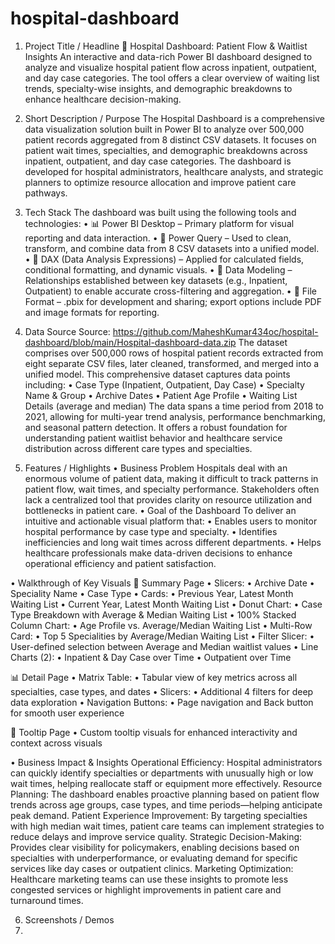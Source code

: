 # hospital-dashboard
1. Project Title / Headline
🏥 Hospital Dashboard: Patient Flow & Waitlist Insights
An interactive and data-rich Power BI dashboard designed to analyze and visualize hospital patient flow across inpatient, outpatient, and day case categories. The tool offers a clear overview of waiting list trends, specialty-wise insights, and demographic breakdowns to enhance healthcare decision-making.

2. Short Description / Purpose
The Hospital Dashboard is a comprehensive data visualization solution built in Power BI to analyze over 500,000 patient records aggregated from 8 distinct CSV datasets. It focuses on patient wait times, specialties, and demographic breakdowns across inpatient, outpatient, and day case categories. The dashboard is developed for hospital administrators, healthcare analysts, and strategic planners to optimize resource allocation and improve patient care pathways.

3. Tech Stack
The dashboard was built using the following tools and technologies:
• 📊 Power BI Desktop – Primary platform for visual reporting and data interaction.
• 📂 Power Query – Used to clean, transform, and combine data from 8 CSV datasets into a unified model.
• 🧠 DAX (Data Analysis Expressions) – Applied for calculated fields, conditional formatting, and dynamic visuals.
• 📝 Data Modeling – Relationships established between key datasets (e.g., Inpatient, Outpatient) to enable accurate cross-filtering and aggregation.
• 📁 File Format – .pbix for development and sharing; export options include PDF and image formats for reporting.

4. Data Source
Source: https://github.com/MaheshKumar434oc/hospital-dashboard/blob/main/Hospital-dashboard-data.zip
The dataset comprises over 500,000 rows of hospital patient records extracted from eight separate CSV files, later cleaned, transformed, and merged into a unified model.
This comprehensive dataset captures data points including:
•	Case Type (Inpatient, Outpatient, Day Case)
•	Specialty Name & Group
•	Archive Dates
•	Patient Age Profile
•	Waiting List Details (average and median)
The data spans a time period from 2018 to 2021, allowing for multi-year trend analysis, performance benchmarking, and seasonal pattern detection. It offers a robust foundation for understanding patient waitlist behavior and healthcare service distribution across different care types and specialties.

5. Features / Highlights
• Business Problem
Hospitals deal with an enormous volume of patient data, making it difficult to track patterns in patient flow, wait times, and specialty performance. Stakeholders often lack a centralized tool that provides clarity on resource utilization and bottlenecks in patient care.
• Goal of the Dashboard
To deliver an intuitive and actionable visual platform that:
•	Enables users to monitor hospital performance by case type and specialty.
•	Identifies inefficiencies and long wait times across different departments.
•	Helps healthcare professionals make data-driven decisions to enhance operational efficiency and patient satisfaction.

• Walkthrough of Key Visuals
📄 Summary Page
• Slicers:
•	Archive Date
•	Speciality Name
•	Case Type
• Cards:
•	Previous Year, Latest Month Waiting List
•	Current Year, Latest Month Waiting List
• Donut Chart:
•	Case Type Breakdown with Average & Median Waiting List
• 100% Stacked Column Chart:
•	Age Profile vs. Average/Median Waiting List
• Multi-Row Card:
•	Top 5 Specialities by Average/Median Waiting List
• Filter Slicer:
•	User-defined selection between Average and Median waitlist values
• Line Charts (2):
•	Inpatient & Day Case over Time
•	Outpatient over Time

📊 Detail Page
• Matrix Table:
•	Tabular view of key metrics across all specialties, case types, and dates
• Slicers:
•	Additional 4 filters for deep data exploration
• Navigation Buttons:
•	Page navigation and Back button for smooth user experience

🧰 Tooltip Page
• Custom tooltip visuals for enhanced interactivity and context across visuals

• Business Impact & Insights
Operational Efficiency:
Hospital administrators can quickly identify specialties or departments with unusually high or low wait times, helping reallocate staff or equipment more effectively.
Resource Planning:
The dashboard enables proactive planning based on patient flow trends across age groups, case types, and time periods—helping anticipate peak demand.
Patient Experience Improvement:
By targeting specialties with high median wait times, patient care teams can implement strategies to reduce delays and improve service quality.
Strategic Decision-Making:
Provides clear visibility for policymakers, enabling decisions based on specialties with underperformance, or evaluating demand for specific services like day cases or outpatient clinics.
Marketing Optimization:
Healthcare marketing teams can use these insights to promote less congested services or highlight improvements in patient care and turnaround times.

6. Screenshots / Demos
7. 

